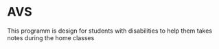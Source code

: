 # AVS
This programm is design for students with disabilities to help them takes notes during the home classes 
